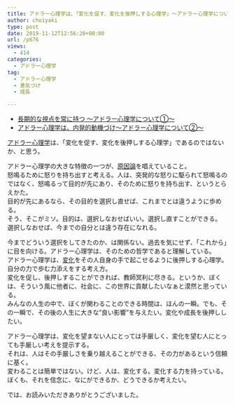 ```yaml
---
title: アドラー心理学は、「変化を促す、変化を後押しする心理学」〜アドラー心理学について③〜
author: choiyaki
type: post
date: 2019-11-12T12:56:20+00:00
url: /p676
views:
  - 414
categories:
  - アドラー心理学
tag:
  - アドラー心理学
  - 勇気づけ
  - 成長

---
```

  * [長期的な視点を常に持つ 〜アドラー心理学について①〜][1]
  * [アドラー心理学は、内発的動機づけ〜アドラー心理学について②〜][2]

[アドラー心理学][3]は、「変化を促す、変化を後押しする心理学」であるのではないか、と思う。

アドラー心理学の大きな特徴の一つが、<a href="https://scrapbox.io/choiyaki-hondana/%E5%8E%9F%E5%9B%A0%E8%AB%96" draggable="false">原因論</a>を唱えていること。  
怒鳴るために怒りを持ち出すと考える。人は、突発的な怒りに駆られて怒鳴るのではなく、怒鳴るって目的が先にあり、そのために怒りを持ち出す、というとらえかた。  
目的が先にあるなら、その目的を選択し直せば、これまでとは違うように歩める。  
そう、そこがミソ。目的は、選択しなおせばいい。選択し直すことができる。  
選択しなおせば、今までの自分とは違う存在になれる。

今までどういう選択をしてきたのか、は関係ない。過去を気にせず、「これから」に目を向ける。アドラー心理学は、そのための哲学であると理解している。  
アドラー心理学は、[変化][4]をその人自身の手で起こせるように後押しする心理学。自分の力で歩む力添えをする考え方。  
変化を促し、後押しすることができれば、教師冥利に尽きる。というか、ぼくは、そういう風に他者に、社会に、この世界に貢献したいなぁと漠然と思っている。  
みんなの人生の中で、ぼくが関わることのできる時間は、ほんの一瞬。でも、その一瞬で、その後の人生に大きな”良い影響”を与えたい。変化や成長を後押ししたい。

アドラー心理学は、変化を望まない人にとっては手厳しく、変化を望む人にとっても手厳しい考えを提示する。  
それは、人はその手厳しさを乗り越えることができる、その力があるという信頼に基く。  
変わることは簡単ではない。けど、人は、変化する。変化する力を持っている。  
ぼくも、それを信念に、なにができるか、どうできるか考えたい。

では、お読みいただきありがとうございました。

 [1]: https://choiyaki.com/?p=658
 [2]: https://choiyaki.com/?p=663
 [3]: https://scrapbox.io/choiyaki-hondana/%E3%82%A2%E3%83%89%E3%83%A9%E3%83%BC%E5%BF%83%E7%90%86%E5%AD%A6
 [4]: https://scrapbox.io/choiyaki-hondana/%E5%A4%89%E5%8C%96